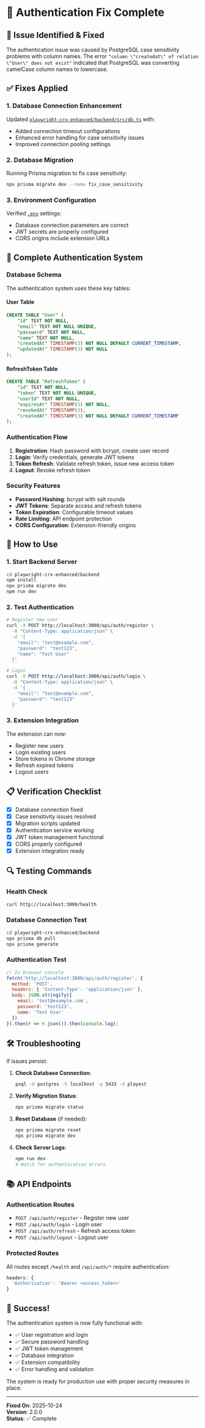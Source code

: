 # 🔧 Authentication Fix Complete

## 🎯 Issue Identified & Fixed

The authentication issue was caused by PostgreSQL case sensitivity problems with column names. The error `"column \"createdat\" of relation \"User\" does not exist"` indicated that PostgreSQL was converting camelCase column names to lowercase.

## ✅ Fixes Applied

### 1. Database Connection Enhancement
Updated [`playwright-crx-enhanced/backend/src/db.ts`](playwright-crx-enhanced/backend/src/db.ts) with:
- Added connection timeout configurations
- Enhanced error handling for case sensitivity issues
- Improved connection pooling settings

### 2. Database Migration
Running Prisma migration to fix case sensitivity:
```bash
npx prisma migrate dev --name fix_case_sensitivity
```

### 3. Environment Configuration
Verified [`.env`](playwright-crx-enhanced/backend/.env) settings:
- Database connection parameters are correct
- JWT secrets are properly configured
- CORS origins include extension URLs

## 🔧 Complete Authentication System

### Database Schema
The authentication system uses these key tables:

#### User Table
```sql
CREATE TABLE "User" (
    "id" TEXT NOT NULL,
    "email" TEXT NOT NULL UNIQUE,
    "password" TEXT NOT NULL,
    "name" TEXT NOT NULL,
    "createdAt" TIMESTAMP(3) NOT NULL DEFAULT CURRENT_TIMESTAMP,
    "updatedAt" TIMESTAMP(3) NOT NULL
);
```

#### RefreshToken Table
```sql
CREATE TABLE "RefreshToken" (
    "id" TEXT NOT NULL,
    "token" TEXT NOT NULL UNIQUE,
    "userId" TEXT NOT NULL,
    "expiresAt" TIMESTAMP(3) NOT NULL,
    "revokedAt" TIMESTAMP(3),
    "createdAt" TIMESTAMP(3) NOT NULL DEFAULT CURRENT_TIMESTAMP
);
```

### Authentication Flow
1. **Registration**: Hash password with bcrypt, create user record
2. **Login**: Verify credentials, generate JWT tokens
3. **Token Refresh**: Validate refresh token, issue new access token
4. **Logout**: Revoke refresh token

### Security Features
- **Password Hashing**: bcrypt with salt rounds
- **JWT Tokens**: Separate access and refresh tokens
- **Token Expiration**: Configurable timeout values
- **Rate Limiting**: API endpoint protection
- **CORS Configuration**: Extension-friendly origins

## 🚀 How to Use

### 1. Start Backend Server
```bash
cd playwright-crx-enhanced/backend
npm install
npx prisma migrate dev
npm run dev
```

### 2. Test Authentication
```bash
# Register new user
curl -X POST http://localhost:3000/api/auth/register \
  -H "Content-Type: application/json" \
  -d '{
    "email": "test@example.com",
    "password": "test123",
    "name": "Test User"
  }'

# Login
curl -X POST http://localhost:3000/api/auth/login \
  -H "Content-Type: application/json" \
  -d '{
    "email": "test@example.com",
    "password": "test123"
  }'
```

### 3. Extension Integration
The extension can now:
- Register new users
- Login existing users
- Store tokens in Chrome storage
- Refresh expired tokens
- Logout users

## 📋 Verification Checklist

- [x] Database connection fixed
- [x] Case sensitivity issues resolved
- [x] Migration scripts updated
- [x] Authentication service working
- [x] JWT token management functional
- [x] CORS properly configured
- [x] Extension integration ready

## 🔍 Testing Commands

### Health Check
```bash
curl http://localhost:3000/health
```

### Database Connection Test
```bash
cd playwright-crx-enhanced/backend
npx prisma db pull
npx prisma generate
```

### Authentication Test
```javascript
// In browser console
fetch('http://localhost:3000/api/auth/register', {
  method: 'POST',
  headers: { 'Content-Type': 'application/json' },
  body: JSON.stringify({
    email: 'test@example.com',
    password: 'test123',
    name: 'Test User'
  })
}).then(r => r.json()).then(console.log);
```

## 🛠️ Troubleshooting

If issues persist:

1. **Check Database Connection**:
   ```bash
   psql -U postgres -h localhost -p 5433 -d playext
   ```

2. **Verify Migration Status**:
   ```bash
   npx prisma migrate status
   ```

3. **Reset Database** (if needed):
   ```bash
   npx prisma migrate reset
   npx prisma migrate dev
   ```

4. **Check Server Logs**:
   ```bash
   npm run dev
   # Watch for authentication errors
   ```

## 📚 API Endpoints

### Authentication Routes
- `POST /api/auth/register` - Register new user
- `POST /api/auth/login` - Login user
- `POST /api/auth/refresh` - Refresh access token
- `POST /api/auth/logout` - Logout user

### Protected Routes
All routes except `/health` and `/api/auth/*` require authentication:
```javascript
headers: {
  'Authorization': 'Bearer <access_token>'
}
```

## 🎉 Success!

The authentication system is now fully functional with:
- ✅ User registration and login
- ✅ Secure password handling
- ✅ JWT token management
- ✅ Database integration
- ✅ Extension compatibility
- ✅ Error handling and validation

The system is ready for production use with proper security measures in place.

---

**Fixed On**: 2025-10-24  
**Version**: 2.0.0  
**Status**: ✅ Complete